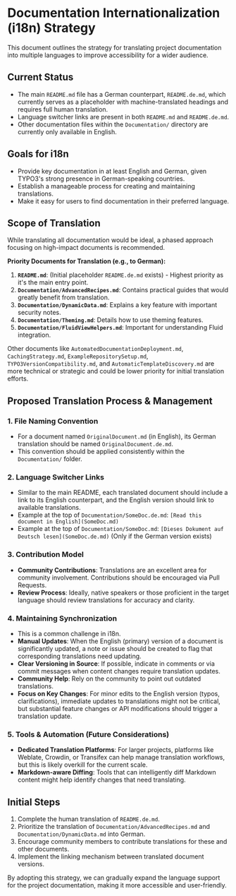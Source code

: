 # Documentation Internationalization (i18n) Strategy

This document outlines the strategy for translating project documentation into multiple languages to improve accessibility for a wider audience.

## Current Status

-   The main `README.md` file has a German counterpart, `README.de.md`, which currently serves as a placeholder with machine-translated headings and requires full human translation.
-   Language switcher links are present in both `README.md` and `README.de.md`.
-   Other documentation files within the `Documentation/` directory are currently only available in English.

## Goals for i18n

-   Provide key documentation in at least English and German, given TYPO3's strong presence in German-speaking countries.
-   Establish a manageable process for creating and maintaining translations.
-   Make it easy for users to find documentation in their preferred language.

## Scope of Translation

While translating all documentation would be ideal, a phased approach focusing on high-impact documents is recommended.

**Priority Documents for Translation (e.g., to German):**

1.  **`README.md`**: (Initial placeholder `README.de.md` exists) - Highest priority as it's the main entry point.
2.  **`Documentation/AdvancedRecipes.md`**: Contains practical guides that would greatly benefit from translation.
3.  **`Documentation/DynamicData.md`**: Explains a key feature with important security notes.
4.  **`Documentation/Theming.md`**: Details how to use theming features.
5.  **`Documentation/FluidViewHelpers.md`**: Important for understanding Fluid integration.

Other documents like `AutomatedDocumentationDeployment.md`, `CachingStrategy.md`, `ExampleRepositorySetup.md`, `TYPO3VersionCompatibility.md`, and `AutomaticTemplateDiscovery.md` are more technical or strategic and could be lower priority for initial translation efforts.

## Proposed Translation Process & Management

### 1. File Naming Convention
-   For a document named `OriginalDocument.md` (in English), its German translation should be named `OriginalDocument.de.md`.
-   This convention should be applied consistently within the `Documentation/` folder.

### 2. Language Switcher Links
-   Similar to the main README, each translated document should include a link to its English counterpart, and the English version should link to available translations.
-   Example at the top of `Documentation/SomeDoc.de.md`:
    `[Read this document in English](SomeDoc.md)`
-   Example at the top of `Documentation/SomeDoc.md`:
    `[Dieses Dokument auf Deutsch lesen](SomeDoc.de.md)` (Only if the German version exists)

### 3. Contribution Model
-   **Community Contributions**: Translations are an excellent area for community involvement. Contributions should be encouraged via Pull Requests.
-   **Review Process**: Ideally, native speakers or those proficient in the target language should review translations for accuracy and clarity.

### 4. Maintaining Synchronization
-   This is a common challenge in i18n.
-   **Manual Updates**: When the English (primary) version of a document is significantly updated, a note or issue should be created to flag that corresponding translations need updating.
-   **Clear Versioning in Source**: If possible, indicate in comments or via commit messages when content changes require translation updates.
-   **Community Help**: Rely on the community to point out outdated translations.
-   **Focus on Key Changes**: For minor edits to the English version (typos, clarifications), immediate updates to translations might not be critical, but substantial feature changes or API modifications should trigger a translation update.

### 5. Tools & Automation (Future Considerations)
-   **Dedicated Translation Platforms**: For larger projects, platforms like Weblate, Crowdin, or Transifex can help manage translation workflows, but this is likely overkill for the current scale.
-   **Markdown-aware Diffing**: Tools that can intelligently diff Markdown content might help identify changes that need translating.

## Initial Steps

1.  Complete the human translation of `README.de.md`.
2.  Prioritize the translation of `Documentation/AdvancedRecipes.md` and `Documentation/DynamicData.md` into German.
3.  Encourage community members to contribute translations for these and other documents.
4.  Implement the linking mechanism between translated document versions.

By adopting this strategy, we can gradually expand the language support for the project documentation, making it more accessible and user-friendly.
